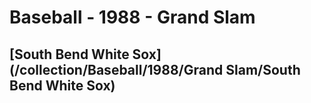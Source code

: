# Baseball - 1988 - Grand Slam
## [South Bend White Sox](/collection/Baseball/1988/Grand Slam/South Bend White Sox)
